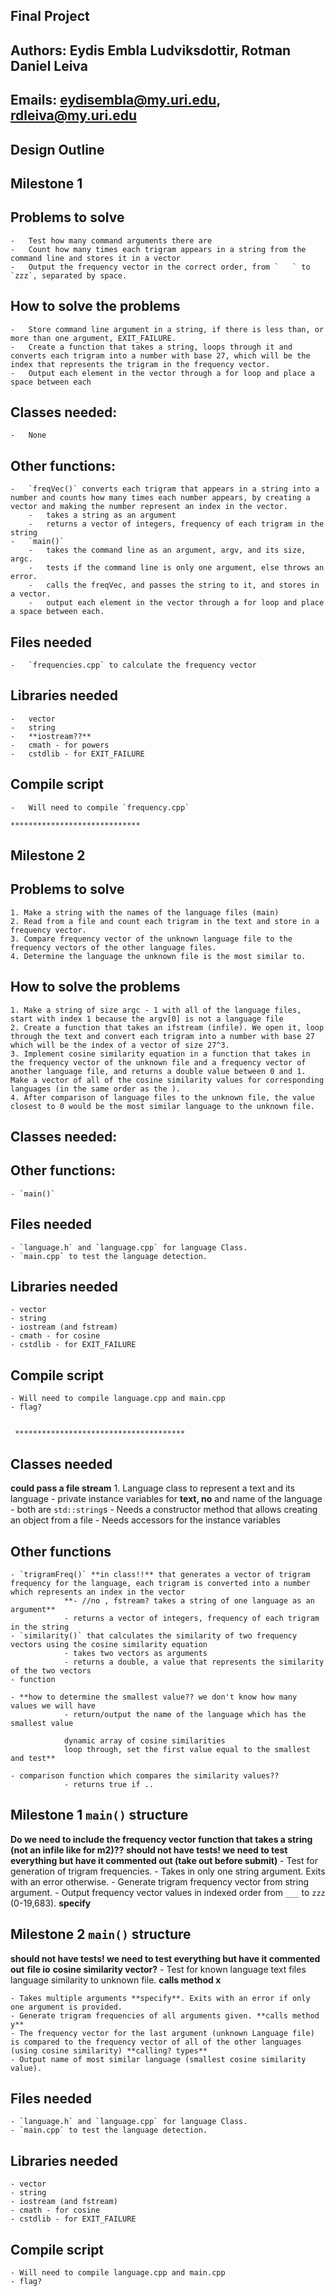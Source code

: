 ## Final Project
## Authors: Eydis Embla Ludviksdottir, Rotman Daniel Leiva
## Emails:  eydisembla@my.uri.edu,     rdleiva@my.uri.edu

## Design Outline

## Milestone 1
## Problems to solve
    -   Test how many command arguments there are
    -   Count how many times each trigram appears in a string from the command line and stores it in a vector
    -   Output the frequency vector in the correct order, from `   ` to `zzz`, separated by space.

## How to solve the problems
    -   Store command line argument in a string, if there is less than, or more than one argument, EXIT_FAILURE.
    -   Create a function that takes a string, loops through it and converts each trigram into a number with base 27, which will be the index that represents the trigram in the frequency vector.
    -   Output each element in the vector through a for loop and place a space between each

## Classes needed:
    -   None

## Other functions:
    -   `freqVec()` converts each trigram that appears in a string into a number and counts how many times each number appears, by creating a vector and making the number represent an index in the vector.
        -   takes a string as an argument
        -   returns a vector of integers, frequency of each trigram in the string
    -   `main()`
        -   takes the command line as an argument, argv, and its size, argc.
        -   tests if the command line is only one argument, else throws an error.
        -   calls the freqVec, and passes the string to it, and stores in a vector.
        -   output each element in the vector through a for loop and place a space between each.

## Files needed
    -   `frequencies.cpp` to calculate the frequency vector

## Libraries needed
    -   vector
    -   string
    -   **iostream??**
    -   cmath - for powers
    -   cstdlib - for EXIT_FAILURE

## Compile script
    -   Will need to compile `frequency.cpp`

    *****************************

## Milestone 2
## Problems to solve
    1. Make a string with the names of the language files (main)
    2. Read from a file and count each trigram in the text and store in a frequency vector.
    3. Compare frequency vector of the unknown language file to the frequency vectors of the other language files.
    4. Determine the language the unknown file is the most similar to.

## How to solve the problems
    1. Make a string of size argc - 1 with all of the language files, start with index 1 because the argv[0] is not a language file
    2. Create a function that takes an ifstream (infile). We open it, loop through the text and convert each trigram into a number with base 27 which will be the index of a vector of size 27^3.
    3. Implement cosine similarity equation in a function that takes in the frequency vector of the unknown file and a frequency vector of another language file, and returns a double value between 0 and 1. Make a vector of all of the cosine similarity values for corresponding languages (in the same order as the ).
    4. After comparison of language files to the unknown file, the value closest to 0 would be the most similar language to the unknown file.

## Classes needed:


## Other functions:
    - `main()`

## Files needed
    - `language.h` and `language.cpp` for language Class.
    - `main.cpp` to test the language detection.

## Libraries needed
    - vector
    - string
    - iostream (and fstream)
    - cmath - for cosine
    - cstdlib - for EXIT_FAILURE

## Compile script
    - Will need to compile language.cpp and main.cpp
    - flag?


     **************************************


## Classes needed
**could pass a file stream**
    1. Language class to represent a text and its language
        - private instance variables for **text, no** and name of the language
        - both are `std::string`s
        - Needs a constructor method that allows creating an object from a file
        - Needs accessors for the instance variables

## Other functions
    - `trigramFreq()` **in class!!** that generates a vector of trigram frequency for the language, each trigram is converted into a number which represents an index in the vector
                **- //no , fstream? takes a string of one language as an argument**
                - returns a vector of integers, frequency of each trigram in the string
    - `similarity()` that calculates the similarity of two frequency vectors using the cosine similarity equation
                - takes two vectors as arguments
                - returns a double, a value that represents the similarity of the two vectors
    - function

    - **how to determine the smallest value?? we don't know how many values we will have
                - return/output the name of the language which has the smallest value

                dynamic array of cosine similarities
                loop through, set the first value equal to the smallest and test**

    - comparison function which compares the similarity values??
                - returns true if ..

## Milestone 1 `main()` structure

**Do we need to include the frequency vector function that takes a string (not an infile like for m2)??**
**should not have tests! we need to test everything but have it commented out (take out before submit)**
    - Test for generation of trigram frequencies.
    - Takes in only one string argument. Exits with an error otherwise.
    - Generate trigram frequency vector from string argument.
    - Output frequency vector values in indexed order from `___` to `zzz` (0-19,683). **specify**

## Milestone 2 `main()` structure
**should not have tests! we need to test everything but have it commented out**
**file io**
**cosine similarity vector?**
    - Test for known language text files language similarity to unknown file. **calls method x**

    - Takes multiple arguments **specify**. Exits with an error if only one argument is provided.
    - Generate trigram frequencies of all arguments given. **calls method y**
    - The frequency vector for the last argument (unknown Language file) is compared to the frequency vector of all of the other languages (using cosine similarity) **calling? types**
    - Output name of most similar language (smallest cosine similarity value).

## Files needed
    - `language.h` and `language.cpp` for language Class.
    - `main.cpp` to test the language detection.

## Libraries needed
    - vector
    - string
    - iostream (and fstream)
    - cmath - for cosine
    - cstdlib - for EXIT_FAILURE

## Compile script
    - Will need to compile language.cpp and main.cpp
    - flag?
